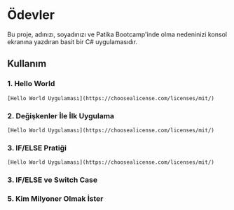 # Ödevler
Bu proje, adınızı, soyadınızı ve Patika Bootcamp'inde olma nedeninizi konsol ekranına yazdıran basit bir C# uygulamasıdır.
## Kullanım
### 1. Hello World
    [Hello World Uygulaması](https://choosealicense.com/licenses/mit/)
### 2. Değişkenler İle İlk Uygulama
    [Hello World Uygulaması](https://choosealicense.com/licenses/mit/)
### 3. IF/ELSE Pratiği
    [Hello World Uygulaması](https://choosealicense.com/licenses/mit/)
### 3. IF/ELSE ve Switch Case
### 5. Kim Milyoner Olmak İster
